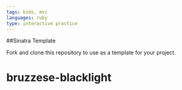 ```yaml
---
tags: kids, mvc
languages: ruby
type: interactive practice
---
```


##Sinatra Template

Fork and clone this repository to use as a template for your project.



# bruzzese-blacklight
